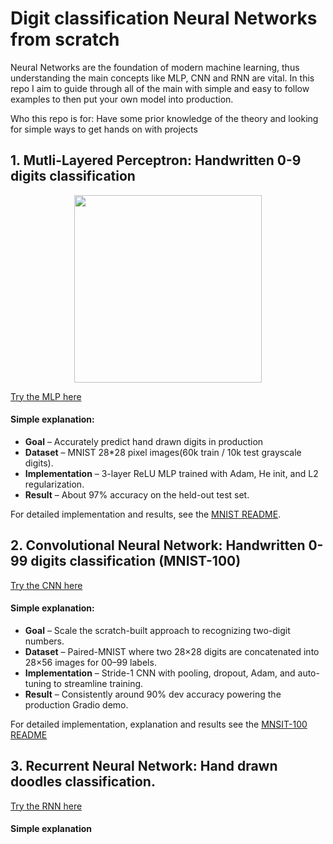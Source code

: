 # Digit classification Neural Networks from scratch

Neural Networks are the foundation of modern machine learning, thus understanding the main concepts like MLP, CNN and RNN are vital. In this repo I aim to guide through all of the main with simple and easy to follow examples to then put your own model into production. 

Who this repo is for: Have some prior knowledge of the theory and looking for simple ways to get hands on with projects

## 1. Mutli-Layered Perceptron: Handwritten 0-9 digits classification
<p align="center">
  <a href="https://www.youtube.com/watch?v=RzZ32FRI4nI">
    <img src="https://img.youtube.com/vi/RzZ32FRI4nI/hqdefault.jpg" width="300" />
  </a>
</p>

[Try the MLP here](https://huggingface.co/spaces/Eli181927/elliot_digit_classifier/)

#### Simple explanation:
- **Goal** – Accurately predict hand drawn digits in production
- **Dataset** – MNIST 28*28 pixel images(60k train / 10k test grayscale digits).
- **Implementation** – 3-layer ReLU MLP trained with Adam, He init, and L2 regularization.
- **Result** – About 97% accuracy on the held-out test set.

For detailed implementation and results, see the [MNIST README](MNIST/README.md). 





## 2. Convolutional Neural Network: Handwritten 0-99  digits classification (MNIST-100)
[Try the CNN here]()

#### Simple explanation:
- **Goal** – Scale the scratch-built approach to recognizing two-digit numbers.
- **Dataset** – Paired-MNIST where two 28×28 digits are concatenated into 28×56 images for 00–99 labels.
- **Implementation** – Stride-1 CNN with pooling, dropout, Adam, and auto-tuning to streamline training.
- **Result** – Consistently around 90% dev accuracy powering the production Gradio demo.

For detailed implementation, explanation and results see the [MNSIT-100 README](MNIST-100/README.md)


## 3. Recurrent Neural Network: Hand drawn doodles classification.
[Try the RNN here]()

#### Simple explanation
